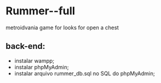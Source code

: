 # Rummer--full
 metroidvania game for looks for open a chest
 
## back-end: 
- instalar wampp;
- instalar phpMyAdmin;
- instalar arquivo rummer_db.sql no SQL do phpMyAdmin;
